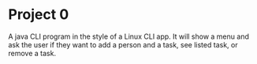 # Project 0
A java CLI program in the style of a Linux CLI app. It will show a menu and 
ask the user if they want to add a person and a task, see listed task, or
remove a task.
